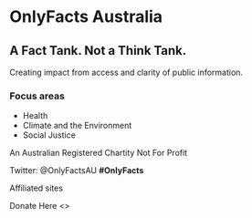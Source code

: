 # **OnlyFacts Australia**

## A Fact Tank. Not a Think Tank.

Creating impact from access and clarity of public information.

### Focus areas
- Health
- Climate and the Environment
- Social Justice

An Australian Registered Chartity Not For Profit


Twitter: @OnlyFactsAU **#OnlyFacts**

Affiliated sites


Donate Here <>

<!---
OnlyFactsAU/OnlyFactsAU is a ✨ special ✨ repository because its `README.md` (this file) appears on your GitHub profile.
You can click the Preview link to take a look at your changes.
--->
